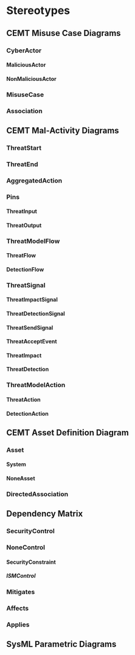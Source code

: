 # Stereotypes

## CEMT Misuse Case Diagrams

### CyberActor

#### MaliciousActor

#### NonMaliciousActor

### MisuseCase

### Association

## CEMT Mal-Activity Diagrams

### ThreatStart

### ThreatEnd

### AggregatedAction

### Pins

#### ThreatInput

#### ThreatOutput

### ThreatModelFlow

#### ThreatFlow

#### DetectionFlow

### ThreatSignal

#### ThreatImpactSignal

#### ThreatDetectionSignal

#### ThreatSendSignal

#### ThreatAcceptEvent

#### ThreatImpact

#### ThreatDetection

### ThreatModelAction

#### ThreatAction

#### DetectionAction

## CEMT Asset Definition Diagram

### Asset

#### System

#### NoneAsset

### DirectedAssociation

## Dependency Matrix

### SecurityControl

### NoneControl

#### SecurityConstraint

##### ISMControl

### Mitigates

### Affects

### Applies

## SysML Parametric Diagrams

